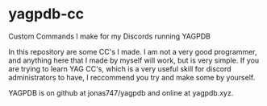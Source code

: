 # yagpdb-cc
Custom Commands I make for my Discords running YAGPDB

In this repository are some CC's I made. I am not a very good programmer, and anything here that I made by myself will work, but is very simple. If you are trying to learn YAG CC's, which is a very useful skill for discord administrators to have, I reccommend you try and make some by yourself.

YAGPDB is on github at jonas747/yagpdb and online at yagpdb.xyz.

